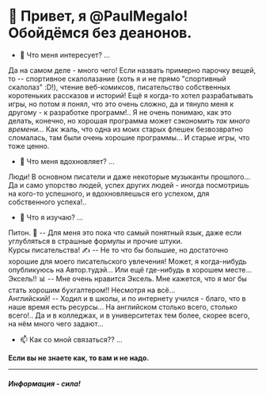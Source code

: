 👋 Привет, я @PaulMegalo! Обойдёмся без деанонов.
=====
- 👀 Что меня интересует? ...

Да на самом деле - много чего! Если назвать примерно парочку вещей, то -- спортивное скалолазание (хоть я и не прямо "спортивный скалолаз" :D!), чтение веб-комиксов, писательство собственных коротеньких рассказов и историй! Ещё я когда-то хотел разрабатывать игры, но потом я понял, что это очень сложно, да и тянуло меня к другому - к разработке программ!.. Я не очень понимаю, как это делать, конечно, но хорошая программа может сэкономить _так много времени..._ Как жаль, что одна из моих старых флешек безвозвратно сломалась, там были очень хорошие программы... И старые игры, что тоже ценно.

- 💭 Что меня вдохновляет? ...

Люди! В основном писатели и даже некоторые музыканты прошлого... Да и само упорство людей, успех других людей - иногда посмотришь на кого-то успешного, и вдохновляешься его успехом, для собственного успеха!..

- 🌱 Что я изучаю? ...

Питон. 🐍 -- Для меня это пока что самый понятный язык, даже если углубляться в страшные формулы и прочие штуки.  
Курсы писательства! ✍️ -- Не то что бы большие, но достаточно хорошие для моего писательского увлечения! Может, я когда-нибудь опубликуюсь на Автор.тудэй... Или ещё где-нибудь в хорошем месте...  
Эксель!! 📊 -- Мне очень нравится Эксель. Мне кажется, что я мог бы стать хорошим бухгалтером!! Несмотря на всё...  
Английский! -- Ходил и в школы, и по интернету учился - благо, что в наше время есть ресурсы... На английском столько всего, столько всего!.. Да и в колледжах, и в университетах тем более, скорее всего, на нём много чего задают...

- 📫 Как со мной связаться?? ...

**Если вы не знаете как, то вам и не надо.**

-----
##### Информация - сила!
